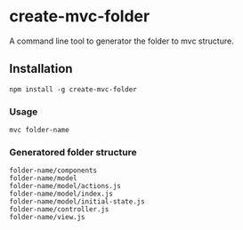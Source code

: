 # create-mvc-folder
A command line tool to generator the folder to mvc structure.

## Installation

    npm install -g create-mvc-folder
  
### Usage

    mvc folder-name
    
### Generatored folder structure

    folder-name/components
    folder-name/model
    folder-name/model/actions.js
    folder-name/model/index.js
    folder-name/model/initial-state.js
    folder-name/controller.js
    folder-name/view.js
